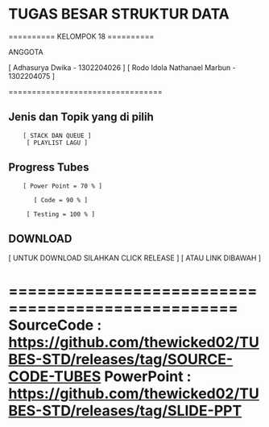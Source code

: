# TUGAS BESAR STRUKTUR DATA

========== KELOMPOK 18 ==========

ANGGOTA 

[ Adhasurya Dwika - 1302204026 ]
[ Rodo Idola Nathanael Marbun - 1302204075 ]

=================================

## Jenis dan Topik yang di pilih

        [ STACK DAN QUEUE ]
         [ PLAYLIST LAGU ]

## Progress Tubes

        [ Power Point = 70 % ]

           [ Code = 90 % ]
           
         [ Testing = 100 % ]


## DOWNLOAD

  [ UNTUK DOWNLOAD SILAHKAN CLICK RELEASE ]
         [ ATAU LINK DIBAWAH ]    
         
==================================================         
SourceCode : https://github.com/thewicked02/TUBES-STD/releases/tag/SOURCE-CODE-TUBES 
PowerPoint : https://github.com/thewicked02/TUBES-STD/releases/tag/SLIDE-PPT
==================================================
